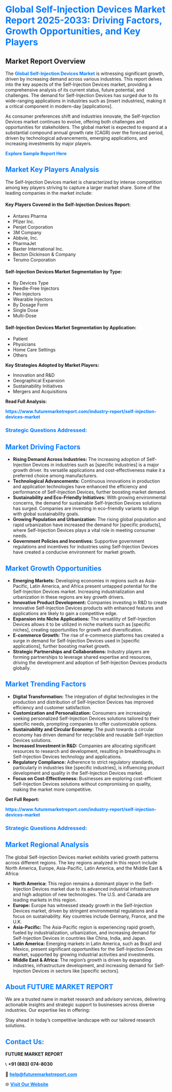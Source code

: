 <h1 style="color: #007BFF;">Global Self-Injection Devices Market Report 2025-2033: Driving Factors, Growth Opportunities, and Key Players</h1>

<section id="overview">
<h2>Market Report Overview</h2>
<p>The <a href="https://www.futuremarketreport.com/industry-report/self-injection-devices-market" style="color: #007BFF; text-decoration: none;"><strong>Global Self-Injection Devices Market</strong></a> is witnessing significant growth, driven by increasing demand across various industries. This report delves into the key aspects of the Self-Injection Devices market, providing a comprehensive analysis of its current status, future potential, and challenges. The demand for Self-Injection Devices has surged due to its wide-ranging applications in industries such as [insert industries], making it a critical component in modern-day [applications].</p>
<p>As consumer preferences shift and industries innovate, the Self-Injection Devices market continues to evolve, offering both challenges and opportunities for stakeholders. The global market is expected to expand at a substantial compound annual growth rate (CAGR) over the forecast period, driven by technological advancements, emerging applications, and increasing investments by major players.</p>
</section>

<section id="overview">
<p><a href="https://www.futuremarketreport.com/request-sample/reportId=109525" style="color: #007BFF; text-decoration: none;"><strong>Explore Sample Report Here</strong></a></p>
</section>

<section id="key-players">
<h2 style="color: #007BFF;">Market Key Players Analysis</h2>
<p>The Self-Injection Devices market is characterized by intense competition among key players striving to capture a larger market share. Some of the leading companies in the market include:</p>
<h4>Key Players Covered in the Self-Injection Devices Report:</h4>
<ul><li>Antares Pharma</li><li>Pfizer Inc.</li><li>Penjet Corporation</li><li>3M Company</li><li>Abbvie, Inc.</li><li>PharmaJet</li><li>Baxter International Inc.</li><li>Becton Dickinson &amp; Company</li><li>Terumo Corporation</li></ul>
<h4>Self-Injection Devices Market Segmentation by Type:</h4>
<ul><li>By Devices Type</li><li>Needle-Free Injectors</li><li>Pen Injectors</li><li>Wearable Injectors</li><li>By Dosage Form</li><li>Single Dose</li><li>Multi-Dose</li></ul>

<h4>Self-Injection Devices Market Segmentation by Application:</h4>
<ul><li>Patient</li><li>Physicians</li><li>Home Care Settings</li><li>Others</li></ul>
<p><strong>Key Strategies Adopted by Market Players:</strong></p>
<ul>
<li>Innovation and R&D</li>
<li>Geographical Expansion</li>
<li>Sustainability Initiatives</li>
<li>Mergers and Acquisitions</li>
</ul>
</section>

<section>
<p><strong>Read Full Analysis: </strong></p><a href="https://www.futuremarketreport.com/industry-report/self-injection-devices-market" style="color: #007BFF; text-decoration: none;"><strong>https://www.futuremarketreport.com/industry-report/self-injection-devices-market</strong></a>
<h3 style="color: #007BFF;">Strategic Questions Addressed:</h3>
</section>

<section id="driving-factors">
<h2 style="color: #007BFF;">Market Driving Factors</h2>
<ul>
<li><strong>Rising Demand Across Industries:</strong> The increasing adoption of Self-Injection Devices in industries such as [specific industries] is a major growth driver. Its versatile applications and cost-effectiveness make it a preferred choice among manufacturers.</li>
<li><strong>Technological Advancements:</strong> Continuous innovations in production and application technologies have enhanced the efficiency and performance of Self-Injection Devices, further boosting market demand.</li>
<li><strong>Sustainability and Eco-Friendly Initiatives:</strong> With growing environmental concerns, the demand for sustainable Self-Injection Devices solutions has surged. Companies are investing in eco-friendly variants to align with global sustainability goals.</li>
<li><strong>Growing Population and Urbanization:</strong> The rising global population and rapid urbanization have increased the demand for [specific products], where Self-Injection Devices plays a vital role in meeting consumer needs.</li>
<li><strong>Government Policies and Incentives:</strong> Supportive government regulations and incentives for industries using Self-Injection Devices have created a conducive environment for market growth.</li>
</ul>
</section>

<section id="growth-opportunities">
<h2 style="color: #007BFF;">Market Growth Opportunities</h2>
<ul>
<li><strong>Emerging Markets:</strong> Developing economies in regions such as Asia-Pacific, Latin America, and Africa present untapped potential for the Self-Injection Devices market. Increasing industrialization and urbanization in these regions are key growth drivers.</li>
<li><strong>Innovative Product Development:</strong> Companies investing in R&D to create innovative Self-Injection Devices products with enhanced features and applications are likely to gain a competitive edge.</li>
<li><strong>Expansion into Niche Applications:</strong> The versatility of Self-Injection Devices allows it to be utilized in niche markets such as [specific niches], creating opportunities for growth and diversification.</li>
<li><strong>E-commerce Growth:</strong> The rise of e-commerce platforms has created a surge in demand for Self-Injection Devices used in [specific applications], further boosting market growth.</li>
<li><strong>Strategic Partnerships and Collaborations:</strong> Industry players are forming partnerships to leverage shared expertise and resources, driving the development and adoption of Self-Injection Devices products globally.</li>
</ul>
</section>

<section id="trending-factors">
<h2 style="color: #007BFF;">Market Trending Factors</h2>
<ul>
<li><strong>Digital Transformation:</strong> The integration of digital technologies in the production and distribution of Self-Injection Devices has improved efficiency and customer satisfaction.</li>
<li><strong>Customization and Personalization:</strong> Consumers are increasingly seeking personalized Self-Injection Devices solutions tailored to their specific needs, prompting companies to offer customizable options.</li>
<li><strong>Sustainability and Circular Economy:</strong> The push towards a circular economy has driven demand for recyclable and reusable Self-Injection Devices solutions.</li>
<li><strong>Increased Investment in R&D:</strong> Companies are allocating significant resources to research and development, resulting in breakthroughs in Self-Injection Devices technology and applications.</li>
<li><strong>Regulatory Compliance:</strong> Adherence to strict regulatory standards, particularly in industries like [specific industries], is influencing product development and quality in the Self-Injection Devices market.</li>
<li><strong>Focus on Cost-Effectiveness:</strong> Businesses are exploring cost-efficient Self-Injection Devices solutions without compromising on quality, making the market more competitive.</li>
</ul>
</section>

<section>
<p><strong>Get Full Report: </strong></p><a href="https://www.futuremarketreport.com/industry-report/self-injection-devices-market" style="color: #007BFF; text-decoration: none;"><strong>https://www.futuremarketreport.com/industry-report/self-injection-devices-market</strong></a>
<h3 style="color: #007BFF;">Strategic Questions Addressed:</h3>
</section>


<section id="regional-analysis">
<h2 style="color: #007BFF;">Market Regional Analysis</h2>
<p>The global Self-Injection Devices market exhibits varied growth patterns across different regions. The key regions analyzed in this report include North America, Europe, Asia-Pacific, Latin America, and the Middle East & Africa:</p>
<ul>
<li><strong>North America:</strong> This region remains a dominant player in the Self-Injection Devices market due to its advanced industrial infrastructure and high adoption of new technologies. The U.S. and Canada are leading markets in this region.</li>
<li><strong>Europe:</strong> Europe has witnessed steady growth in the Self-Injection Devices market, driven by stringent environmental regulations and a focus on sustainability. Key countries include Germany, France, and the U.K.</li>
<li><strong>Asia-Pacific:</strong> The Asia-Pacific region is experiencing rapid growth, fueled by industrialization, urbanization, and increasing demand for Self-Injection Devices in countries like China, India, and Japan.</li>
<li><strong>Latin America:</strong> Emerging markets in Latin America, such as Brazil and Mexico, present significant opportunities for the Self-Injection Devices market, supported by growing industrial activities and investments.</li>
<li><strong>Middle East & Africa:</strong> The region’s growth is driven by expanding industries, infrastructure development, and increasing demand for Self-Injection Devices in sectors like [specific sectors].</li>
</ul>
</section>

<footer>
<h2 style="color: #007BFF;">About FUTURE MARKET REPORT</h2>
<p>We are a trusted name in market research and advisory services, delivering actionable insights and strategic support to businesses across diverse industries. Our expertise lies in offering:</p>

<p>Stay ahead in today’s competitive landscape with our tailored research solutions.</p>

<h2 style="color: #007BFF;">Contact Us:</h2>
<p><strong>FUTURE MARKET REPORT</strong></p>
<p>📞 <strong>+91 (883) 074-8030</strong></p>
<p>📧 <strong><a href="mailto:help@futuremarketreport.com" style="color: #007BFF;">help@futuremarketreport.com</a></strong></p>
<p>🌐 <strong><a href="https://www.futuremarketreport.com/" style="color: #007BFF;">Visit Our Website</a></strong></p>
</footer>